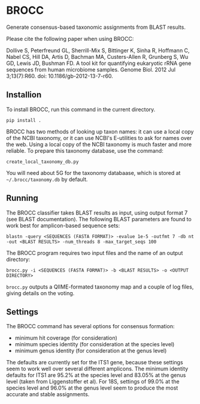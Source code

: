 BROCC
=====

Generate consensus-based taxonomic assignments from BLAST results.

Please cite the following paper when using BROCC:

Dollive S, Peterfreund GL, Sherrill-Mix S, Bittinger K, Sinha R, Hoffmann C, Nabel CS, Hill DA, Artis D, Bachman MA, Custers-Allen R, Grunberg S, Wu GD, Lewis JD, Bushman FD.  A tool kit for quantifying eukaryotic rRNA gene sequences from human microbiome samples.  Genome Biol. 2012 Jul 3;13(7):R60. doi: 10.1186/gb-2012-13-7-r60.

Installion
----------

To install BROCC, run this command in the current directory.

    pip install .

BROCC has two methods of looking up taxon names: it can use a local
copy of the NCBI taxonomy, or it can use NCBI's E-utilities to ask for
names over the web.  Using a local copy of the NCBI taxonomy is much
faster and more reliable.  To prepare this taxonomy database, use the
command:

    create_local_taxonomy_db.py

You will need about 5G for the taxonomy databaase, which is stored at
`~/.brocc/taxonomy.db` by default.

Running
-------

The BROCC classifier takes BLAST results as input, using output format
7 (see BLAST documentation).  The following BLAST parameters are
found to work best for amplicon-based sequence sets:

    blastn -query <SEQUENCES (FASTA FORMAT)> -evalue 1e-5 -outfmt 7 -db nt -out <BLAST RESULTS> -num_threads 8 -max_target_seqs 100

The BROCC program requires two input files and the name of an output directory:

    brocc.py -i <SEQUENCES (FASTA FORMAT)> -b <BLAST RESULTS> -o <OUTPUT DIRECTORY>

`brocc.py` outputs a QIIME-formated taxonomy map and a couple of log
files, giving details on the voting.

Settings
--------

The BROCC command has several options for consensus formation:

* minimum hit coverage (for consideration)
* minimum species identity (for consideration at the species level)
* minimum genus identity (for consideration at the genus level)

The defaults are currently set for the ITS1 gene, because these
settings seem to work well over several different amplicons.  The
minimum identity defaults for ITS1 are 95.2% at the species level and
83.05% at the genus level (taken from Liggenstoffer et al).  For 18S,
settings of 99.0% at the species level and 96.0% at the genus level
seem to produce the most accurate and stable assignments.
